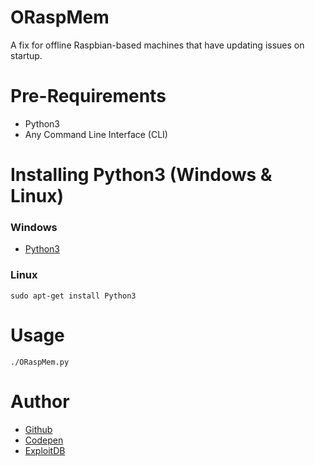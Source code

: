 # ORaspMem
A fix for offline Raspbian-based machines that have updating issues on startup.

# Pre-Requirements

- Python3
- Any Command Line Interface (CLI)

# Installing Python3 (Windows & Linux)

### Windows

- [Python3](https://www.python.org/download/releases/3.0/)

### Linux

```
sudo apt-get install Python3
```

# Usage

```
./ORaspMem.py
```

# Author

- [Github](https://github.com/CrimsonTorso)
- [Codepen](https://codepen.io/CrimsonTorso)
- [ExploitDB](https://www.exploit-db.com/author/?a=9544)


